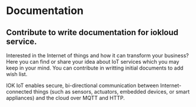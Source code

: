 # Documentation
## Contribute to write documentation for iokloud service.

Interested in the Internet of things and how it can transform your business? Here you can find or share your idea about IoT services which you may keep in your mind. You can contribute in writting initial documents to add wish list.

IOK IoT enables secure, bi-directional communication between Internet-connected things (such as sensors, actuators, embedded devices, or smart appliances) and the cloud over MQTT and HTTP.
